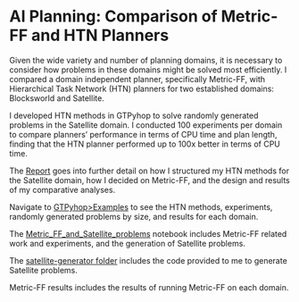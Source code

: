 # AI Planning: Comparison of Metric-FF and HTN Planners

Given the wide variety and number of planning domains, it is necessary to consider how 
problems in these domains might be solved most efficiently. I compared a domain 
independent planner, specifically Metric-FF, with Hierarchical Task Network (HTN) planners for two 
established domains: Blocksworld and Satellite. 

I developed HTN methods in GTPyhop to solve randomly generated problems in the Satellite domain. I conducted 100 experiments per domain to 
compare planners’ performance in terms of CPU time and plan length, finding that the HTN planner performed up to 100x better in terms of CPU time.

The [Report](Report.pdf) goes into further detail on how I structured my HTN methods for the Satellite domain, how I decided on Metric-FF,
and the design and results of my comparative analyses.

Navigate to [GTPyhop>Examples](GTPyhop/Examples) to see the HTN methods, experiments, randomly generated problems by size, and results for each domain. 

The [Metric_FF_and_Satellite_problems](Metric_FF_and_Satellite_problems.ipynb) notebook includes Metric-FF related work and experiments, and the generation of Satellite 
problems.

The [satellite-generator folder](satellite-generator) includes the code provided to me to generate Satellite problems.

Metric-FF results includes the results of running Metric-FF on each domain.
